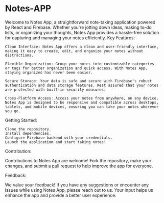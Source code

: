 # Notes-APP
Welcome to Notes App, a straightforward note-taking application powered by React and Firebase. Whether you're jotting down ideas, making to-do lists, or organizing your thoughts, Notes App provides a hassle-free solution for capturing and managing your notes efficiently.
Key Features:

    Clean Interface: Notes App offers a clean and user-friendly interface, making it easy to create, edit, and organize your notes without distractions.

    Flexible Organization: Group your notes into customizable categories or tags for better organization and quick access. With Notes App, staying organized has never been easier.

    Secure Storage: Your data is safe and secure with Firebase's robust authentication and data storage features. Rest assured that your notes are protected with built-in security measures.

    Cross-Platform Access: Access your notes from anywhere, on any device. Notes App is designed to be responsive and compatible across desktops, tablets, and mobile devices, ensuring you can take your notes wherever you go.

Getting Started:

    Clone the repository.
    Install dependencies.
    Configure Firebase backend with your credentials.
    Launch the application and start taking notes!

Contribution:

Contributions to Notes App are welcome! Fork the repository, make your changes, and submit a pull request to help improve the app for everyone.

Feedback:

We value your feedback! If you have any suggestions or encounter any issues while using Notes App, please reach out to us. Your input helps us enhance the app and provide a better user experience.
